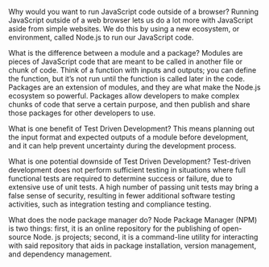 Why would you want to run JavaScript code outside of a browser? 
Running JavaScript outside of a web browser lets us do a lot more with JavaScript aside from simple websites. We do this by using a new ecosystem, or environment, called Node.js to run our JavaScript code.

What is the difference between a module and a package? 
Modules are pieces of JavaScript code that are meant to be called in another file or chunk of code. Think of a function with inputs and outputs; you can define the function, but it’s not run until the function is called later in the code. Packages are an extension of modules, and they are what make the Node.js ecosystem so powerful. Packages allow developers to make complex chunks of code that serve a certain purpose, and then publish and share those packages for other developers to use.

What is one benefit of Test Driven Development? 
This means planning out the input format and expected outputs of a module before development, and it can help prevent uncertainty during the development process.

What is one potential downside of Test Driven Development? 
Test-driven development does not perform sufficient testing in situations where full functional tests are required to determine success or failure, due to extensive use of unit tests. A high number of passing unit tests may bring a false sense of security, resulting in fewer additional software testing activities, such as integration testing and compliance testing.

What does the node package manager do? 
Node Package Manager (NPM) is two things: first, it is an online repository for the publishing of open-source Node. js projects; second, it is a command-line utility for interacting with said repository that aids in package installation, version management, and dependency management.
